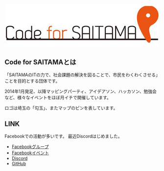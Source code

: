 ![Code for SAITAMA](image/CfS_logo.png)

## Code for SAITAMAとは

「SAITAMAのITの力で、社会課題の解決を図ることで、市民をわくわくさせる」ことを目的とする団体です。

2014年1月発足、以降マッピングパーティ、アイデアソン、ハッカソン、勉強会など、様々なイベントをほぼ月イチで開催しています。

ロゴは埼玉の「勾玉」、またマップのピンを表しています。

## LINK

Facebookでの活動が多いです。
最近Discordはじめました。

- [Facebookグループ](https://www.facebook.com/groups/186097664924714/)
- [Facebookイベント](https://www.facebook.com/pg/Code4SAITAMA/events/?ref=page_internal)
- [Discord](https://discord.gg/2vbAx7)
- [GitHub](https://github.com/Code4Saitama)
